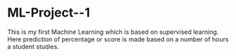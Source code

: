 # ML-Project--1
This is my first Machine Learning which is based on supervised learning. Here prediction of percentage or score is made based on a number of hours a student studies.
